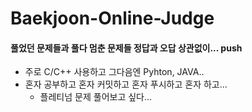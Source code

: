 # Baekjoon-Online-Judge

#### 풀었던 문제들과 풀다 멈춘 문제들 정답과 오답 상관없이... push

+ 주로 C/C++ 사용하고 그다음엔 Pyhton, JAVA..
+ 혼자 공부하고 혼자 커밋하고 혼자 푸시하고 혼자 하고...
    + 플레티넘 문제 풀어보고 싶다...
